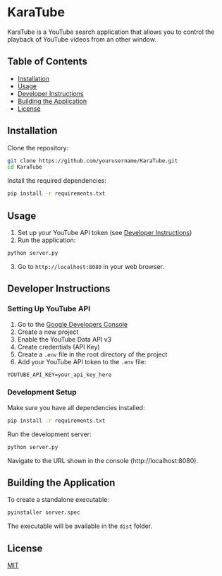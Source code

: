 # KaraTube

KaraTube is a YouTube search application that allows you to control the playback of YouTube videos from an other window.

## Table of Contents
- [Installation](#installation)
- [Usage](#usage)
- [Developer Instructions](#developer-instructions)
- [Building the Application](#building-the-application)
- [License](#license)

## Installation

Clone the repository:
```bash
git clone https://github.com/yourusername/KaraTube.git
cd KaraTube
```

Install the required dependencies:
```bash
pip install -r requirements.txt
```

## Usage

1. Set up your YouTube API token (see [Developer Instructions](#developer-instructions))
2. Run the application:
```bash
python server.py
```
3. Go to `http://localhost:8080` in your web browser.

## Developer Instructions

### Setting Up YouTube API

1. Go to the [Google Developers Console](https://console.developers.google.com/)
2. Create a new project
3. Enable the YouTube Data API v3
4. Create credentials (API Key)
5. Create a `.env` file in the root directory of the project
6. Add your YouTube API token to the `.env` file:
```
YOUTUBE_API_KEY=your_api_key_here
```

### Development Setup

Make sure you have all dependencies installed:
```bash
pip install -r requirements.txt
```

Run the development server:
```bash
python server.py
```

Navigate to the URL shown in the console (http://localhost:8080).

## Building the Application

To create a standalone executable:

```bash
pyinstaller server.spec
```

The executable will be available in the `dist` folder.

## License

[MIT](LICENSE)